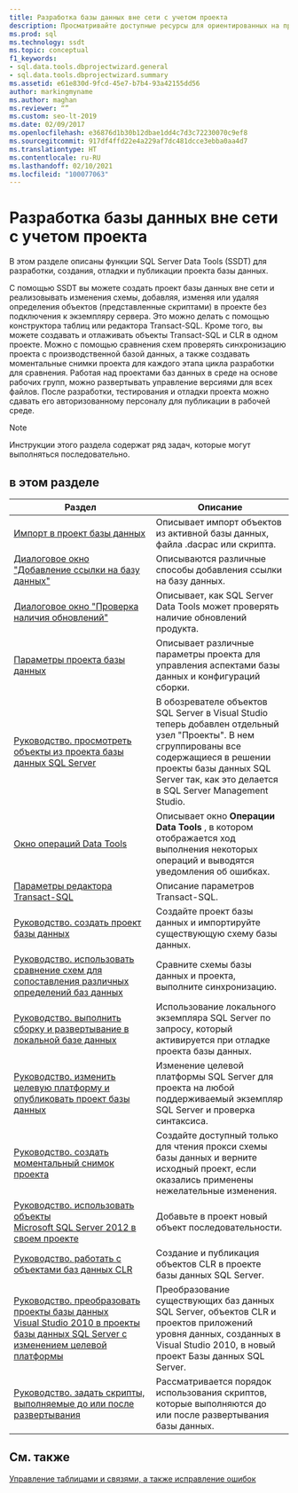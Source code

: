 ```yaml
---
title: Разработка базы данных вне сети с учетом проекта
description: Просматривайте доступные ресурсы для ориентированных на проект задач разработки автономной базы данных, таких как импорт объектов в базу данных и использование объектов последовательности.
ms.prod: sql
ms.technology: ssdt
ms.topic: conceptual
f1_keywords:
- sql.data.tools.dbprojectwizard.general
- sql.data.tools.dbprojectwizard.summary
ms.assetid: e61e830d-9fcd-45e7-b7b4-93a42155dd56
author: markingmyname
ms.author: maghan
ms.reviewer: “”
ms.custom: seo-lt-2019
ms.date: 02/09/2017
ms.openlocfilehash: e36876d1b30b12dbae1dd4c7d3c72230070c9ef8
ms.sourcegitcommit: 917df4ffd22e4a229af7dc481dcce3ebba0aa4d7
ms.translationtype: HT
ms.contentlocale: ru-RU
ms.lasthandoff: 02/10/2021
ms.locfileid: "100077063"
---
```

# <a name="project-oriented-offline-database-development"></a>Разработка базы данных вне сети с учетом проекта

В этом разделе описаны функции SQL Server Data Tools (SSDT) для разработки, создания, отладки и публикации проекта базы данных.  
  
С помощью SSDT вы можете создать проект базы данных вне сети и реализовывать изменения схемы, добавляя, изменяя или удаляя определения объектов (представленные скриптами) в проекте без подключения к экземпляру сервера. Это можно делать с помощью конструктора таблиц или редактора Transact\-SQL. Кроме того, вы можете создавать и отлаживать объекты Transact\-SQL и CLR в одном проекте. Можно с помощью сравнения схем проверять синхронизацию проекта с производственной базой данных, а также создавать моментальные снимки проекта для каждого этапа цикла разработки для сравнения. Работая над проектами баз данных в среде на основе рабочих групп, можно развертывать управление версиями для всех файлов. После разработки, тестирования и отладки проекта можно сдавать его авторизованному персоналу для публикации в рабочей среде.  
  
> [!NOTE]  
> Инструкции этого раздела содержат ряд задач, которые могут выполняться последовательно.  
  
## <a name="in-this-section"></a>в этом разделе  
  
|Раздел|Описание|  
|---------|---------------|  
|[Импорт в проект базы данных](../ssdt/import-into-a-database-project.md)|Описывает импорт объектов из активной базы данных, файла .dacpac или скрипта.|  
|[Диалоговое окно "Добавление ссылки на базу данных"](../ssdt/add-database-reference-dialog-box.md)|Описываются различные способы добавления ссылки на базу данных.|  
|[Диалоговое окно "Проверка наличия обновлений"](../ssdt/check-for-updates-dialog-box.md)|Описывает, как SQL Server Data Tools может проверять наличие обновлений продукта.|  
|[Параметры проекта базы данных](../ssdt/database-project-settings.md)|Описывает различные параметры проекта для управления аспектами базы данных и конфигураций сборки.|  
|[Руководство. просмотреть объекты из проекта базы данных SQL Server](../ssdt/how-to-browse-objects-in-a-sql-server-database-project.md)|В обозревателе объектов SQL Server в Visual Studio теперь добавлен отдельный узел "Проекты". В нем сгруппированы все содержащиеся в решении проекты базы данных SQL Server так, как это делается в SQL Server Management Studio.|  
|[Окно операций Data Tools](../ssdt/data-tools-operations-window.md)|Описывает окно **Операции Data Tools** , в котором отображается ход выполнения некоторых операций и выводятся уведомления об ошибках.|  
|[Параметры редактора Transact-SQL](../ssdt/transact-sql-editor-options.md)|Описание параметров Transact\-SQL.|  
|[Руководство. создать проект базы данных](../ssdt/how-to-create-a-new-database-project.md)|Создайте проект базы данных и импортируйте существующую схему базы данных.|  
|[Руководство. использовать сравнение схем для сопоставления различных определений баз данных](../ssdt/how-to-use-schema-compare-to-compare-different-database-definitions.md)|Сравните схемы базы данных и проекта, выполните синхронизацию.|  
|[Руководство. выполнить сборку и развертывание в локальной базе данных](../ssdt/how-to-build-and-deploy-to-a-local-database.md)|Использование локального экземпляра SQL Server по запросу, который активируется при отладке проекта базы данных.|  
|[Руководство. изменить целевую платформу и опубликовать проект базы данных](../ssdt/how-to-change-target-platform-and-publish-a-database-project.md)|Изменение целевой платформы SQL Server для проекта на любой поддерживаемый экземпляр SQL Server и проверка синтаксиса.|  
|[Руководство. создать моментальный снимок проекта](../ssdt/how-to-create-a-snapshot-of-a-project.md)|Создайте доступный только для чтения прокси схемы базы данных и верните исходный проект, если оказались применены нежелательные изменения.|  
|[Руководство. использовать объекты Microsoft SQL Server 2012 в своем проекте](../ssdt/how-to-use-microsoft-sql-server-2012-objects-in-your-project.md)|Добавьте в проект новый объект последовательности.|  
|[Руководство. работать с объектами баз данных CLR](../ssdt/how-to-work-with-clr-database-objects.md)|Создание и публикация объектов CLR в проекте базы данных SQL Server.|  
|[Руководство. преобразовать проекты базы данных Visual Studio 2010 в проекты базы данных SQL Server с изменением целевой платформы](../ssdt/how-to-convert-visual-studio-2010-database-projects-to-ssql-server-projects.md)|Преобразование существующих баз данных SQL Server, объектов CLR и проектов приложений уровня данных, созданных в Visual Studio 2010, в новый проект Базы данных SQL Server.|  
|[Руководство. задать скрипты, выполняемые до или после развертывания](../ssdt/how-to-specify-predeployment-or-postdeployment-scripts.md)|Рассматривается порядок использования скриптов, которые выполняются до или после развертывания базы данных.|  
  
## <a name="related-sections"></a>См. также

[Управление таблицами и связями, а также исправление ошибок](../ssdt/manage-tables-relationships-and-fix-errors.md)
